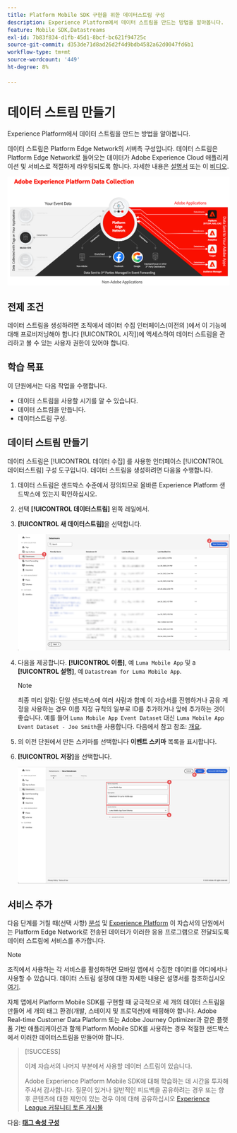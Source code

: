 ```yaml
---
title: Platform Mobile SDK 구현을 위한 데이터스트림 구성
description: Experience Platform에서 데이터 스트림을 만드는 방법을 알아봅니다.
feature: Mobile SDK,Datastreams
exl-id: 7b83f834-d1fb-45d1-8bcf-bc621f94725c
source-git-commit: d353de71d8ad26d2f4d9bdb4582a62d0047fd6b1
workflow-type: tm+mt
source-wordcount: '449'
ht-degree: 8%

---
```


# 데이터 스트림 만들기

Experience Platform에서 데이터 스트림을 만드는 방법을 알아봅니다.

데이터 스트림은 Platform Edge Network의 서버측 구성입니다. 데이터 스트림은 Platform Edge Network로 들어오는 데이터가 Adobe Experience Cloud 애플리케이션 및 서비스로 적절하게 라우팅되도록 합니다. 자세한 내용은 [설명서](https://experienceleague.adobe.com/docs/experience-platform/datastreams/overview.html?lang=ko-KR) 또는 이 [비디오](https://experienceleague.adobe.com/docs/platform-learn/data-collection/edge-network/configure-datastreams.html?lang=ko).

![아키텍처](assets/architecture.png)

## 전제 조건

데이터 스트림을 생성하려면 조직에서 데이터 수집 인터페이스(이전의 )에서 이 기능에 대해 프로비저닝해야 합니다 [!UICONTROL 시작])에 액세스하여 데이터 스트림을 관리하고 볼 수 있는 사용자 권한이 있어야 합니다.

## 학습 목표

이 단원에서는 다음 작업을 수행합니다.

* 데이터 스트림을 사용할 시기를 알 수 있습니다.
* 데이터 스트림을 만듭니다.
* 데이터스트림 구성.

## 데이터 스트림 만들기

데이터 스트림은 [!UICONTROL 데이터 수집] 를 사용한 인터페이스 [!UICONTROL 데이터스트림] 구성 도구입니다. 데이터 스트림을 생성하려면 다음을 수행합니다.

1. 데이터 스트림은 샌드박스 수준에서 정의되므로 올바른 Experience Platform 샌드박스에 있는지 확인하십시오.
1. 선택 **[!UICONTROL 데이터스트림]** 왼쪽 레일에서.
1. **[!UICONTROL 새 데이터스트림]**&#x200B;을 선택합니다.

   ![데이터스트림 홈](assets/datastream-new.png)

1. 다음을 제공합니다. **[!UICONTROL 이름]**, 예 `Luma Mobile App` 및 a **[!UICONTROL 설명]**, 예 `Datastream for Luma Mobile App`.

   >[!NOTE]
   >
   >최종 미리 알림: 단일 샌드박스에 여러 사람과 함께 이 자습서를 진행하거나 공유 계정을 사용하는 경우 이름 지정 규칙의 일부로 ID를 추가하거나 앞에 추가하는 것이 좋습니다. 예를 들어 `Luma Mobile App Event Dataset` 대신 `Luma Mobile App Event Dataset - Joe Smith`을 사용합니다. 다음에서 참고 참조: [개요](overview.md).

1. 의 이전 단원에서 만든 스키마를 선택합니다 **이벤트 스키마** 목록을 표시합니다.
1. **[!UICONTROL 저장]**&#x200B;을 선택합니다.

   ![새 데이터스트림](assets/datastream-name.png)


## 서비스 추가

다음 단계를 거칠 때(선택 사항) [분석](analytics.md) 및 [Experience Platform](platform.md) 이 자습서의 단원에서는 Platform Edge Network로 전송된 데이터가 이러한 응용 프로그램으로 전달되도록 데이터 스트림에 서비스를 추가합니다.

<!--

### Adobe Analytics

1. Select **[!UICONTROL Add Service]**.

1. Add **[!UICONTROL Adobe Analytics]** from the [!UICONTROL Service] list, 

1. Enter the name of the report site that you want to use in **[!UICONTROL Report Suite ID]**.

1. Enable the service by switching **[!UICONTROL Enabled]** on.

1. Select **[!UICONTROL Save]**.

   ![Add Adobe Analytics as datastream service](assets/datastream-service-aa.png)


### Adobe Experience Platform

You might also want to enable the Adobe Experience Platform service. 

>[!IMPORTANT]
>
>You can only enable the Adobe Experience Platform service when having created an event dataset. If you don't already have an event dataset created, follow the instructions [here](platform.md).

1. Click ![Add](https://spectrum.adobe.com/static/icons/workflow_18/Smock_AddCircle_18_N.svg) **[!UICONTROL Add Service]** to add another service.

1. Select **[!UICONTROL Adobe Experience Platform]** from the [!UICONTROL Service] list.

1. Enable the service by switching **[!UICONTROL Enabled]** on.

1. Select the **[!UICONTROL Event Dataset]** that you created as part of the [Create a dataset](platform.md#create-a-dataset) instructions, for example **Luma Mobile App Event Dataset**

1. Select **[!UICONTROL Save]**.

   ![Add Adobe Experience Platform as a datastream service](assets/datastream-service-aep.png)
1. The final configuration should look something like this.
   
   ![datastream settings](assets/datastream-settings.png)

-->


>[!NOTE]
>
>조직에서 사용하는 각 서비스를 활성화하면 모바일 앱에서 수집한 데이터를 어디에서나 사용할 수 있습니다. 데이터 스트림 설정에 대한 자세한 내용은 설명서를 참조하십시오 [여기](https://experienceleague.adobe.com/docs/experience-platform/datastreams/overview.html?lang=ko-KR).

자체 앱에서 Platform Mobile SDK를 구현할 때 궁극적으로 세 개의 데이터 스트림을 만들어 세 개의 태그 환경(개발, 스테이지 및 프로덕션)에 매핑해야 합니다. Adobe Real-time Customer Data Platform 또는 Adobe Journey Optimizer과 같은 플랫폼 기반 애플리케이션과 함께 Platform Mobile SDK를 사용하는 경우 적절한 샌드박스에서 이러한 데이터스트림을 만들어야 합니다.

>[!SUCCESS]
>
>이제 자습서의 나머지 부분에서 사용할 데이터 스트림이 있습니다.
>
>Adobe Experience Platform Mobile SDK에 대해 학습하는 데 시간을 투자해 주셔서 감사합니다. 질문이 있거나 일반적인 피드백을 공유하려는 경우 또는 향후 콘텐츠에 대한 제안이 있는 경우 이에 대해 공유하십시오 [Experience League 커뮤니티 토론 게시물](https://experienceleaguecommunities.adobe.com/t5/adobe-experience-platform-data/tutorial-discussion-implement-adobe-experience-cloud-in-mobile/td-p/443796)

다음: **[태그 속성 구성](configure-tags.md)**
